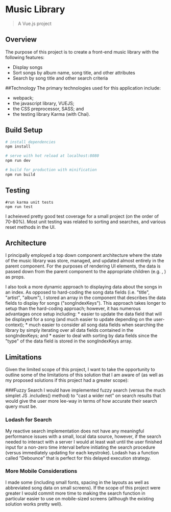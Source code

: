 # Music Library

> A Vue.js project

## Overview
The purpose of this project is to create a front-end music library with the following features:
* Display songs
* Sort songs by album name, song title, and other attributes
* Search by song title and other search criteria

##Technology
The primary technologies used for this application include:
* webpack;
* the javascript library, VUEJS;
* the CSS preprocessor, SASS; and
* the testing library Karma (with Chai).

## Build Setup

``` bash
# install dependencies
npm install

# serve with hot reload at localhost:8080
npm run dev

# build for production with minification
npm run build
```

## Testing
```
#run karma unit tests
npm run test
```
I acheieved pretty good test coverage for a small project (on the order of 70-80%). Most unit testing was related to sorting and searches, and various reset methods in the UI.

## Architecture
I principally employed a top down component architecture where the state of the music library was store, managed, and updated almost entirely in the parent <MusicLibrary> component. For the purposes of rendering UI elements, the data is passed down from the parent component to the appropriate children (e.g. <SongsList>, <Song>) as props.

I also took a more dynamic approach to displaying data about the songs in an index.  As opposed to hard-coding the song data fields (i.e. "title", "artist", "album"), I stored an array in the <MusicLibrary> component that describes the data fields to display for songs ("songIndexKeys").  This approach takes longer to setup than the hard-coding approach; however, it has numerous advantages once setup including:
	* easier to update the data field that will be displayed for a song (and much easier to update depending on the user-context);
	* much easier to consider all song data fields when searching the library by simply iterating over all data fields contained in the songIndexKeys; and
	* easier to deal with sorting by data fields since the "type" of the data field is stored in the songIndexKeys array.


## Limitations
Given the limited scope of this project, I want to take the opportunity to outline some of the limitations of this solution that I am aware of (as well as my proposed solutions if this project had a greater scope):

###Fuzzy Search
I would have implemented fuzzy search (versus the much simplet JS .includes() method) to "cast a wider net" on search results that would give the user more lee-way in terms of how accurate their search query must be.

### Lodash for Search
My reactive search implementation does not have any meaningful performance issues with a small, local data source, however, if the search needed to interact with a server I would at least wait until the user finished input for a non-zero time interval before initiating the search procedure (versus immediately updating for each keystroke). Lodash has a function called "Debounce" that is perfect for this delayed execution strategy.

### More Mobile Considerations
I made some (including small fonts, spacing in the layouts as well as abbreviated song data on small screens). If the scope of this project were greater I would commit more time to making the search function in particular easier to use on mobile-sized screens (although the existing solution works pretty well).
